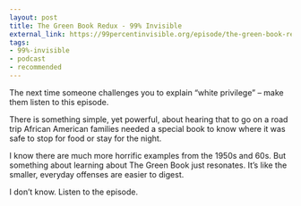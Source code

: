 ```yaml
---
layout: post
title: The Green Book Redux - 99% Invisible
external_link: https://99percentinvisible.org/episode/the-green-book-redux/
tags:
- 99%-invisible
- podcast
- recommended
---
```

The next time someone challenges you to explain “white privilege” – make them listen to this episode.

There is something simple, yet powerful, about hearing that to go on a road trip African American families needed a special book to know where it was safe to stop for food or stay for the night.

I know there are much more horrific examples from the 1950s and 60s. But something about learning about The Green Book just resonates. It’s like the smaller, everyday offenses are easier to digest.

I don’t know. Listen to the episode.
